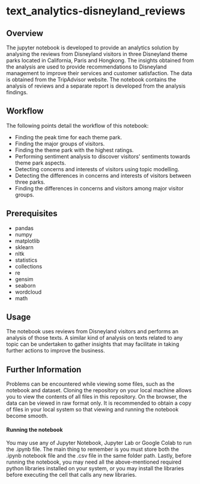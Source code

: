 # text_analytics-disneyland_reviews

## Overview

The jupyter notebook is developed to provide an analytics solution by analysing the reviews from Disneyland visitors in three Disneyland theme parks located in California, Paris and Hongkong. The insights obtained from the analysis are used to provide recommendations to Disneyland management to improve their services and customer satisfaction. The data is obtained from the TripAdvisor website. The notebook contains the analysis of reviews and a separate report is developed from the analysis findings. 

## Workflow

The following points detail the workflow of this notebook:

* Finding the peak time for each theme park.
* Finding the major groups of visitors.
* Finding the theme park with the highest ratings.
* Performing sentiment analysis to discover visitors' sentiments towards theme park aspects.
* Detecting concerns and interests of visitors using topic modelling.
* Detecting the differences in concerns and interests of visitors between three parks.
* Finding the differences in concerns and visitors among major visitor groups.

## Prerequisites
* pandas
* numpy
* matplotlib
* sklearn
* nltk
* statistics
* collections
* re
* gensim
* seaborn
* wordcloud
* math

## Usage
The notebook uses reviews from Disneyland visitors and performs an analysis of those texts. A similar kind of analysis on texts related to any topic can be undertaken to gather insights that may facilitate in taking further actions to improve the business.

## Further Information
Problems can be encountered while viewing some files, such as the notebook and dataset. Cloning the repository on your local machine allows you to view the contents of all files in this repository. On the browser, the data can be viewed in raw format only. It is recommended to obtain a copy of files in your local system so that viewing and running the notebook become smooth.

#### Running the notebook
You may use any of Jupyter Notebook, Jupyter Lab or Google Colab to run the .ipynb file. The main thing to remember is you must store both the .ipynb notebook file and the .csv file in the same folder path. Lastly, before running the notebook, you may need all the above-mentioned required python libraries installed on your system, or you may install the libraries before executing the cell that calls any new libraries.
